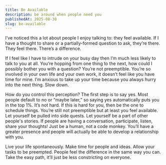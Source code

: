 ```yaml
---
title: Be Available
description: be around when people need you
publishedAt: 2025-08-30
slug: be-available
---
```


I’ve noticed this a lot about people I enjoy talking to: they feel available. If I have a thought to share or a partially-formed question to ask, they’re there. They feel there. There’s a difference.

If I feel like I have to intrude on your busy day then I’m much less likely to talk to you at all. You’re hopping from one thing to the next, how could I possibly bother you with a question? You’re not preemptible. You’re so involved in your own life and your own work, it doesn’t feel like you have time for mine. I’m anxious to take up your time because you always hurry into the next thing. Slow down.

How do you control this perception? The first step is to say yes. Most people default to no or “maybe later,” so saying yes automatically puts you in the top 1%. It’s not hard. If this is hard for you, then be the one to schedule things. You’re still not preemptible but at least you feel available. Let yourself be pulled into side quests. Let yourself be a part of other people's stories. If people are having a conversation, participate, listen, share your thoughts! Just be a human, not a code monkey. You’ll have a greater presence and people will actually be able to develop a relationship with you.

Live your life spontaneously. Make time for people and ideas. Allow your tasks to be preempted. People feel the difference in the same way you can. Take the easy path, it’ll just be less constricting on everyone.